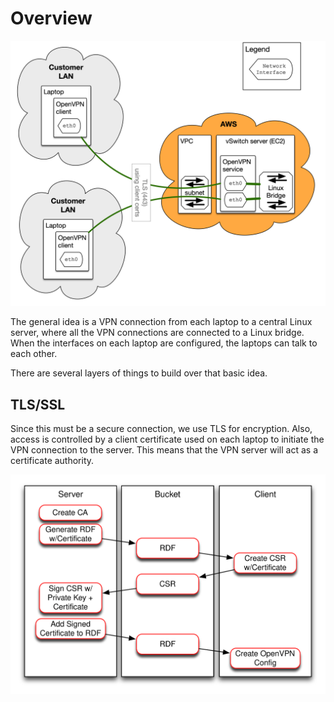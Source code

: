 Overview
========

![vSwitch general](images/vSwitch-general.png)

The general idea is a VPN connection from each laptop to a central
Linux server, where all the VPN connections are connected to a Linux
bridge.  When the interfaces on each laptop are configured, the
laptops can talk to each other.

There are several layers of things to build over that basic idea.

## TLS/SSL

Since this must be a secure connection, we use TLS for encryption.
Also, access is controlled by a client certificate used on each
laptop to initiate the VPN connection to the server.  This means
that the VPN server will act as a certificate authority.

![VPN signing](images/VPN-signing.svg)


